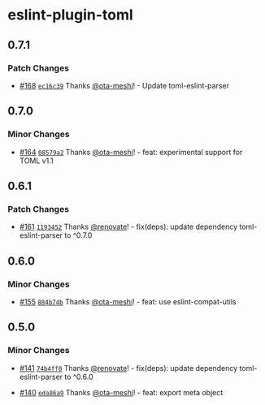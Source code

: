 # eslint-plugin-toml

## 0.7.1

### Patch Changes

- [#168](https://github.com/ota-meshi/eslint-plugin-toml/pull/168) [`ec16c39`](https://github.com/ota-meshi/eslint-plugin-toml/commit/ec16c3930eb04e68fb024da2bbf8b8baac2e5965) Thanks [@ota-meshi](https://github.com/ota-meshi)! - Update toml-eslint-parser

## 0.7.0

### Minor Changes

- [#164](https://github.com/ota-meshi/eslint-plugin-toml/pull/164) [`08579a2`](https://github.com/ota-meshi/eslint-plugin-toml/commit/08579a2733332bc94744bbb37658f09611f5a71a) Thanks [@ota-meshi](https://github.com/ota-meshi)! - feat: experimental support for TOML v1.1

## 0.6.1

### Patch Changes

- [#161](https://github.com/ota-meshi/eslint-plugin-toml/pull/161) [`1193452`](https://github.com/ota-meshi/eslint-plugin-toml/commit/119345282127a795211b62278ed4cb0a4002c713) Thanks [@renovate](https://github.com/apps/renovate)! - fix(deps): update dependency toml-eslint-parser to ^0.7.0

## 0.6.0

### Minor Changes

- [#155](https://github.com/ota-meshi/eslint-plugin-toml/pull/155) [`884b74b`](https://github.com/ota-meshi/eslint-plugin-toml/commit/884b74b28d5aa72b0eda5ca9c6d468e7629e2190) Thanks [@ota-meshi](https://github.com/ota-meshi)! - feat: use eslint-compat-utils

## 0.5.0

### Minor Changes

- [#141](https://github.com/ota-meshi/eslint-plugin-toml/pull/141) [`74b4ff0`](https://github.com/ota-meshi/eslint-plugin-toml/commit/74b4ff035d6b5a7d2ed1d66cba4f370f9f7c399d) Thanks [@renovate](https://github.com/apps/renovate)! - fix(deps): update dependency toml-eslint-parser to ^0.6.0

- [#140](https://github.com/ota-meshi/eslint-plugin-toml/pull/140) [`eda86a9`](https://github.com/ota-meshi/eslint-plugin-toml/commit/eda86a9e24e90fc1901f52cd48702f235550d067) Thanks [@ota-meshi](https://github.com/ota-meshi)! - feat: export meta object
